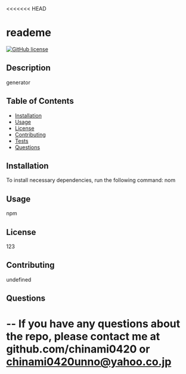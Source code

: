 <<<<<<< HEAD

# reademe

[![GitHub license](https://img.shields.io/github/license/Naereen/StrapDown.js.svg)](https://github.com/Naereen/StrapDown.js/blob/master/LICENSE)

## Description

generator

## Table of Contents

- [Installation](#Installation)
- [Usage](#Usage)
- [License](#License)
- [Contributing](#Contributing)
- [Tests](#Tests)
- [Questions](#Questions)

## Installation

To install necessary dependencies, run the following command:
nom

## Usage

npm

## License

123

## Contributing

undefined

## Questions

--
If you have any questions about the repo, please contact me at github.com/chinami0420 or chinami0420unno@yahoo.co.jp
=======
